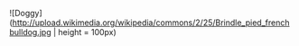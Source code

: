 ![Doggy]
(http://upload.wikimedia.org/wikipedia/commons/2/25/Brindle_pied_frenchbulldog.jpg
| height = 100px)